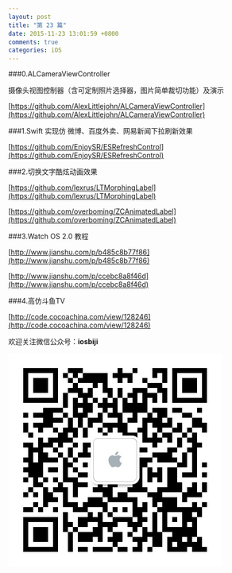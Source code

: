 ```yaml
---
layout: post
title: "第 23 篇"
date: 2015-11-23 13:01:59 +0800
comments: true
categories: iOS
---
```


###0.ALCameraViewController

摄像头视图控制器（含可定制照片选择器，图片简单裁切功能）及演示  

[https://github.com/AlexLittlejohn/ALCameraViewController](https://github.com/AlexLittlejohn/ALCameraViewController)  

###1.Swift 实现仿 微博、百度外卖、网易新闻下拉刷新效果

[https://github.com/EnjoySR/ESRefreshControl](https://github.com/EnjoySR/ESRefreshControl)  

###2.切换文字酷炫动画效果

[https://github.com/lexrus/LTMorphingLabel](https://github.com/lexrus/LTMorphingLabel)  

[https://github.com/overboming/ZCAnimatedLabel](https://github.com/overboming/ZCAnimatedLabel)  

###3.Watch OS 2.0 教程

[http://www.jianshu.com/p/b485c8b77f86](http://www.jianshu.com/p/b485c8b77f86)  

[http://www.jianshu.com/p/ccebc8a8f46d](http://www.jianshu.com/p/ccebc8a8f46d)  

###4.高仿斗鱼TV

[http://code.cocoachina.com/view/128246](http://code.cocoachina.com/view/128246)  


欢迎关注微信公众号：**iosbiji**

![iOS开发笔记](/images/weixin.jpg)